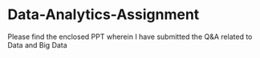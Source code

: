 # Data-Analytics-Assignment
Please find the enclosed PPT wherein I have submitted the Q&amp;A related to Data and Big Data

